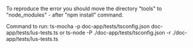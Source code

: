 To reproduce the error you should move the directory "tools" to "node_modules" - after "npm install" command.

Command to run:
ts-mocha -p doc-app/tests/tsconfig.json doc-app/tests/lus-tests.ts
or
ts-node -P ./doc-app/tests/tsconfig.json -r ./doc-app/tests/lus-tests.ts
